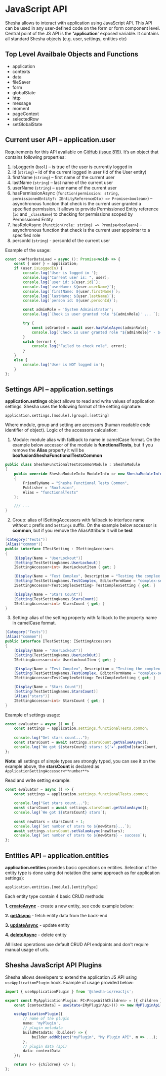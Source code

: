 # JavaScript API

Shesha allows to interact with application using JavaScript API. This API can be used in any user-defined code on the form or form component level.
Central point of the JS API is the **'application'** exposed variable. It contains all standard Shesha objects (e.g. user, settings, entities etc)

## Top Level Availbale Objects and Functions  

- application
- contexts
- data
- fileSaver
- form
- globalState
- http
- message
- moment
- pageContext
- selectedRow
- setGlobalState

## Current user API – application.user

Requirements for this API available on [GitHub (issue 819)](https://github.com/shesha-io/shesha-framework/issues/819). It’s an object that contains following properties:

1. isLoggerIn (`bool`) – is true of the user is currently logged in
2. id (`string`) – id of the current logged in user (Id of the User entity)
3. firstName (`string`) – first name of the current user
4. lastName (`string`) – last name of the current user
5. userName (`string`) – user name of the current user
6. hasPermissionAsync (`function(permission: string, permissionedEntity?: IEntityReferenceDto) => Promise<boolean>`) – asynchronous function that check is the current user granted a specified permission. It allows to provide Permissioned Entity reference (`id` and `_className`) to checking for permissions scoped by Permissioned Entity
7. hasRoleAsync (`function(role: string) => Promise<boolean>`) – asynchronous function that check is the current user appointer to a specified role
8. personId (`string`) - personId of the current user

Example of the usage:

```javascript
const onAfterDataLoad = async (): Promise<void> => {
    const { user } = application;
    if (user.isLoggedIn) {
        console.log('User is logged in ');
        console.log("Current user is: ", user);
        console.log(`user id: ${user.id}`);
        console.log(`userName: ${user.userName}`);
        console.log(`firstName: ${user.firstName}`);
        console.log(`lastName: ${user.lastName}`);
        console.log(`person id: ${user.personId}`);

        const adminRole = 'System Administrator';
        console.log(`Check is user granted role '${adminRole}' ... `);

        try {
            const isGranted = await user.hasRoleAsync(adminRole);
            console.log(`Check is user granted role "${adminRole}" - ${isGranted ? "✅" : "❌"}`);
        }
        catch (error) {
            console.log("Failed to check role", error);
        }
    }
    else {
        console.log('User is NOT logged in');
    }
};
```

## Settings API – application.settings

**application.settings** object allows to read and write values of application settings. Shesha uses the following format of the setting signature:

    application.settings.[module].[group].[setting]

Where module, group and setting are accessors (human readable code identifier of object). Logic of the accessors calculation:

1. Module: module alias with fallback to name in camelCase format. On the example below accessor of the module is **functionalTests**, but if you remove the **Alias** property it will be **boxfusionSheshaFunctionalTestsCommon**

```csharp
public class SheshaFunctionalTestsCommonModule : SheshaModule
{
    public override SheshaModuleInfo ModuleInfo => new SheshaModuleInfo("Boxfusion.SheshaFunctionalTests.Common")
    {
        FriendlyName = "Shesha Functional Tests Common",
        Publisher = "Boxfusion",
        Alias = "functionalTests"
    };

    /// ...
}
```

2. Group: alias of ISettingAccessors with fallback to interface name without `I` prefix and `Settings` suffix. On the example below accessor is **common**, but if you remove the AliasAttribute it will be **test**

```csharp
[Category("Tests")]
[Alias("common")]
public interface ITestSetting : ISettingAccessors
{
    [Display(Name = "UserLockout")]
    [Setting(TestSettingNames.UserLockout)]
    ISettingAccessor<int> UserLockoutItem { get; }

    [Display(Name = "Test Complex", Description = "Testing the complex setting item")]
    [Setting(TestSettingNames.TestComplex, EditorFormName = "complex-setting-test")]
    ISettingAccessor<TestComplexSetting> TestComplexSetting { get; }

    [Display(Name = "Stars Count")]
    [Setting(TestSettingNames.StarsCount)]
    ISettingAccessor<int> StarsCount { get; }
}
```

3. Setting: alias of the setting property with fallback to the property name in camelCase format.

```csharp
[Category("Tests")]
[Alias("common")]
public interface ITestSetting: ISettingAccessors
{
    [Display(Name = "UserLockout")]
    [Setting(TestSettingNames.UserLockOut)]
    ISettingAccessor<int> UserLockoutItem { get; }

    [Display(Name = "Test Complex", Description = "Testing the complex setting item")]
    [Setting(TestSettingNames.TestComplex, EditorFormName = "complex-setting-test")]
    ISettingAccessor<TestComplexSetting> TestComplexSetting { get; }

    [Display(Name = "Stars Count")]
    [Setting(TestSettingNames.StarsCount)]
    [Alias("stars")]
    ISettingAccessor<int> StarsCount { get; }
}
```

Example of settings usage:

```javascript
const evaluator = async () => {
    const settings = application.settings.functionalTests.common;
    
    console.log("Get stars count...");
    const starsCount = await settings.starsCount.getValueAsync();
    console.log(`We got ${starsCount} stars: ${'★'.padEnd(starsCount, '★')}`);
};
```

**Note**: all settings of simple types are strongly typed, you can see it on the example above, the **starsCount** is declared as `ApplicationSettingAccessor<**number**>`

Read and write setting example:

```javascript
const evaluator = async () => {
    const settings = application.settings.functionalTests.common;
    
    console.log("Get stars count...");
    const starsCount = await settings.starsCount.getValueAsync();
    console.log(`We got ${starsCount} stars`);
    
    const newStars = starsCount + 1;
    console.log(`Set number of stars to ${newStars}...`);
    await settings.starsCount.setValueAsync(newStars);
    console.log(`Set number of stars to ${newStars} - success`);
};
```

## Entities API – application.entities

**application.entities** provides basic operations on entities. Selection of the entity type is done using dot notation (the same approach as for application settings):

    application.entities.[module].[entityType]

Each entity type contain 4 basic CRUD methods:

**1. [createAsync](/docs/front-end-basics/javascript-api/entities-api/createAsync)** - create a new entity, see code example below:

**2. [getAsync](/docs/front-end-basics/javascript-api/entities-api/getAsync)** - fetch entity data from the back-end

**3. [updateAsync](/docs/front-end-basics/javascript-api/entities-api/updateAsync)** - update entity

**4. [deleteAsync](/docs/front-end-basics/javascript-api/entities-api/deleteAsync)** - delete entity

All listed operations use default CRUD API endpoints and don't require manual usage of urls.

## Shesha JavaScript API Plugins

Shesha allows developers to extend the application JS API using `useApplicationPlugin` hook. Example of usage provided below:

```typescript
import { useApplicationPlugin } from '@shesha-io/reactjs';

export const MyApplicationPlugin: FC<PropsWithChildren> = ({ children }) => {
    const [contextData] = useState<IMyPluginApi>(() => new MyPluginApi());

    useApplicationPlugin({
        // name of the plugin
        name: 'myPlugin',
        // plugin metadata
        buildMetadata: (builder) => {
            builder.addObject("myPlugin", "My Plugin API", m => ...);
        },
        // plugin data (api)
        data: contextData
    });

    return (<> {children} </> );
};
```
